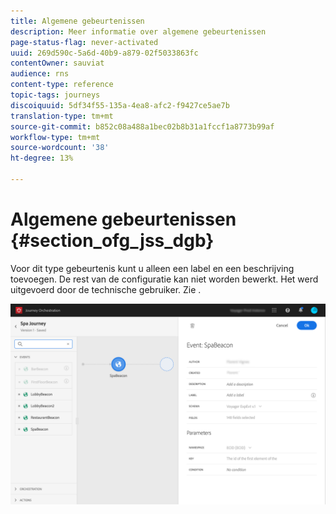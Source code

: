 ```yaml
---
title: Algemene gebeurtenissen
description: Meer informatie over algemene gebeurtenissen
page-status-flag: never-activated
uuid: 269d590c-5a6d-40b9-a879-02f5033863fc
contentOwner: sauviat
audience: rns
content-type: reference
topic-tags: journeys
discoiquuid: 5df34f55-135a-4ea8-afc2-f9427ce5ae7b
translation-type: tm+mt
source-git-commit: b852c08a488a1bec02b8b31a1fccf1a8773b99af
workflow-type: tm+mt
source-wordcount: '38'
ht-degree: 13%

---
```



# Algemene gebeurtenissen {#section_ofg_jss_dgb}

Voor dit type gebeurtenis kunt u alleen een label en een beschrijving toevoegen. De rest van de configuratie kan niet worden bewerkt. Het werd uitgevoerd door de technische gebruiker. Zie [](../event/about-events.md).

![](../assets/general-events.png)
